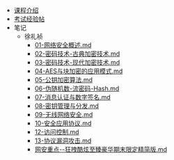 - [课程介绍](docs/课内笔记/大三下/网络信息安全-选修/README.md)
- [考试经验帖](docs/课内笔记/大三下/网络信息安全-选修/考试经验帖.md)
- 笔记
    - 徐礼祯
        - [01-网络安全概述.md](docs/课内笔记/大三下/网络信息安全/笔记/徐礼祯/01-网络安全概述.md)
        - [02-密码技术-古典加密技术.md](docs/课内笔记/大三下/网络信息安全/笔记/徐礼祯/02-密码技术-古典加密技术.md)
        - [03-密码技术-现代加密技术.md](docs/课内笔记/大三下/网络信息安全/笔记/徐礼祯/03-密码技术-现代加密技术.md)
        - [04-AES与块加密的应用模式.md](docs/课内笔记/大三下/网络信息安全/笔记/徐礼祯/04-AES与块加密的应用模式.md)
        - [05-公钥加密算法.md](docs/课内笔记/大三下/网络信息安全/笔记/徐礼祯/05-公钥加密算法.md)
        - [06-伪随机数-流密码-Hash.md](docs/课内笔记/大三下/网络信息安全/笔记/徐礼祯/06-伪随机数-流密码-Hash.md)
        - [07-消息认证与数字签名.md](docs/课内笔记/大三下/网络信息安全/笔记/徐礼祯/07-消息认证与数字签名.md)
        - [08-密钥管理与分发.md](docs/课内笔记/大三下/网络信息安全/笔记/徐礼祯/08-密钥管理与分发.md)
        - [09-无线网络安全.md](docs/课内笔记/大三下/网络信息安全/笔记/徐礼祯/09-无线网络安全.md)
        - [10-安全应用协议.md](docs/课内笔记/大三下/网络信息安全/笔记/徐礼祯/10-安全应用协议.md)
        - [12-访问控制.md](docs/课内笔记/大三下/网络信息安全/笔记/徐礼祯/12-访问控制.md)
        - [13-协议漏洞攻击.md](docs/课内笔记/大三下/网络信息安全/笔记/徐礼祯/13-协议漏洞攻击.md)
        - [网安重点--狂拽酷炫至臻豪华期末限定精简版.md](docs/课内笔记/大三下/网络信息安全/笔记/徐礼祯/网安重点--狂拽酷炫至臻豪华期末限定精简版.md)
